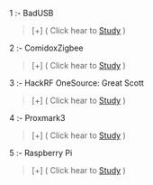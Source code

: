 

 1 :- BadUSB 

> [+] ( Click hear to [Study](https://github.com/hackersinsrilankaofc/NOTE-LAB/blob/main/Computer%20Parts/BadUSB.md) )

 2 :- ComidoxZigbee
 
> [+] ( Click hear to [Study](https://github.com/hackersinsrilankaofc/NOTE-LAB/blob/main/Computer%20Parts/ComidoxZigbee.md) )

 3 :- HackRF OneSource: Great Scott 

> [+] ( Click hear to [Study](https://github.com/hackersinsrilankaofc/NOTE-LAB/blob/main/Computer%20Parts/HackRF%20OneSource:%20Great%20Scott.md) )

 4 :- Proxmark3 

> [+] ( Click hear to [Study](https://github.com/hackersinsrilankaofc/NOTE-LAB/blob/main/Computer%20Parts/Proxmark3.md) )

 5 :- Raspberry Pi 

> [+] ( Click hear to [Study](https://github.com/hackersinsrilankaofc/NOTE-LAB/blob/main/Computer%20Parts/Raspberry%20Pi.md) )
